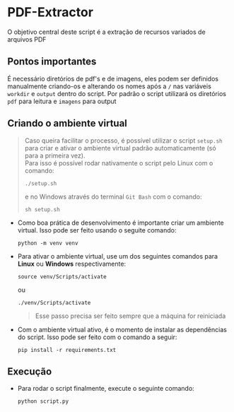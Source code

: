# PDF-Extractor
O objetivo central deste script é a extração de recursos variados de arquivos PDF

## Pontos importantes
É necessário diretórios de pdf's e de imagens, eles podem ser definidos manualmente criando-os e alterando os nomes após a `/` nas variáveis `workdir` e `output` dentro do script. Por padrão o script utilizará os diretórios `pdf` para leitura e `imagens` para output


## Criando o ambiente virtual
> Caso queira facilitar o processo, é possível utilizar o script `setup.sh` para criar e ativar o ambiente virtual padrão automaticamente (só para a primeira vez).  
> Para isso é possível rodar nativamente o script pelo Linux com o comando:
> ``` 
> ./setup.sh
> ``` 
> e no Windows através do terminal `Git Bash` com o comando:
> ``` 
> sh setup.sh
> ```

* Como boa prática de desenvolvimento é importante criar um ambiente virtual. Isso pode ser feito usando o seguite comando:
    ```
    python -m venv venv
    ```

* Para ativar o ambiente virtual, use um dos seguintes comandos para **Linux** ou **Windows** respectivamente:
    ```
    source venv/Scripts/activate
    ```
    ou
    ```
    ./venv/Scripts/activate
    ```
   > Esse passo precisa ser feito sempre que a máquina for reiniciada

* Com o ambiente virtual ativo, é o momento de instalar as dependências do script. Isso pode ser feito com o comando a seguir:
    ```
    pip install -r requirements.txt
    ```

## Execução
* Para rodar o script finalmente, execute o seguinte comando:
    ```
    python script.py
    ```